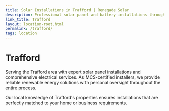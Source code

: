 ```yaml
---
title: Solar Installations in Trafford | Renegade Solar
description: Professional solar panel and battery installations throughout Trafford. Local MCS-certified installer with outstanding customer service and comprehensive electrical expertise.
link_title: Trafford
layout: location-root.html
permalink: /trafford/
tags: location
---
```


# Trafford

Serving the Trafford area with expert solar panel installations and comprehensive electrical services. As MCS-certified installers, we provide reliable renewable energy solutions with personal oversight throughout the entire process.

Our local knowledge of Trafford's properties ensures installations that are perfectly matched to your home or business requirements.